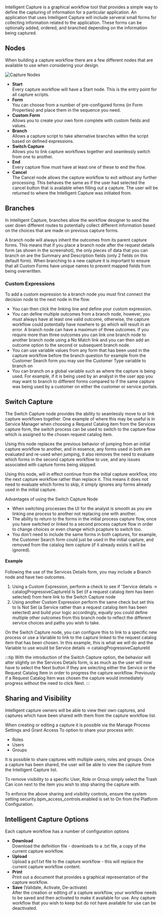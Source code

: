 Intelligent Capture is a graphical workflow tool that provides a simple way to define the capturing of information for a particular application. An application that uses Intelligent Capture will include serveral small forms for collecting information related to the application. These forms can be optionally added, ordered, and branched depending on the information being captured.

## Nodes
When building a capture workflow there are a few different nodes that are available to use when considering your design.

![Capture Nodes](_books/hdoc-library/configuration/intelligent-capture/images/capture-nodes.png)

* **Start**<br>Every capture workflow will have a Start node. This is the entry point for all capture scripts.
* **Form**<br>You can choose from a number of pre-configured forms (in Form Properties) and place them in the sequence you need.
* **Custom Form**<br>Allows you to create your own form complete with custom fields and values.
* **Branch**<br>Allows a capture script to take alternative branches within the script based on defined expressions.
* **Switch Capture**<br>Allows you to link capture workflows together and seamlessly switch from one to another.
* **End**<br>Every capture flow must have at least one of these to end the flow.
* **Cancel**<br>The Cancel node allows the capture workflow to exit without any further processing. This behaves the same as if the user had selected the cancel button that is available when filling out a capture. The user will be returned to where the Intelligent Capture was initiated from.

## Branches
In Intelligent Capture, branches allow the workflow designer to send the user down different routes to potentially collect different information based on the choices that are made on previous capture forms.

A branch node will always inherit the outcomes from its parent capture forms. This means that if you place a branch node after the request details form (as shown in the screenshot), the only pieces of data that you can branch on are the Summary and Description fields (only 2 fields on this default form).
When branching to a new capture it is important to ensure that all Custom Forms have unique names to prevent mapped fields from being overwritten.

### Custom Expressions
To add a custom expression to a branch node you must first connect the decision node to the next node in the flow.
* You can then click the linking line and define your custom expression.
* You can define multiple outcomes from a branch node, however, you must always have at least one valid outcome, otherwise, the capture workflow could potentially have nowhere to go which will result in an error.
A branch node can have a maximum of three outcomes. If you require more than three outcomes you can link one branch node to another branch node using a No Match link and you can then add an outcome option to the second or subsequent branch node.
* You can use variable values from any form that has been used in the capture workflow before the branch question for example from the Customer Search form you may use the Customer Type variable to branch on
* You can branch on a global variable such as where the capture is being used. For example, if it is being used by an analyst in the user app you may want to branch to different forms compared to if the same capture was being used by a customer on either the customer or service portals.


## Switch Capture
The Switch Capture node provides the ability to seamlessly move to or link capture workflows together. One example of where this may be useful is in Service Manager when choosing a Request Catalog item from the Services capture form, the switch process can be used to switch to the capture flow which is assigned to the chosen request catalog item.

Using this node replaces the previous behavior of jumping from an initial capture workflow to another, and in essence, any forms used in both are evaluated and re-used when jumping, it also removes the need to evaluate which forms in the second capture workflow to use, and any issues associated with capture forms being skipped.

Using this node, will in effect continue from the initial capture workflow, into the next capture workflow rather than replace it. This means it does not need to evaluate which forms to skip, it simply ignores any forms already used in the initial capture.

Advantages of using the Switch Capture Node
* When switching processes the UI for the analyst is smooth as you are linking one process to another not replacing one with another.
* The ability to return to the forms in the initial process capture flow, once you have switched or linked to a second process capture flow in order to change choices or even change which pcapture to switch too.
* You don't need to include the same forms in both captures, for example, the Customer Search form could just be used in the initial capture, and removed from the catalog item capture (if it already exists it will be ignored).

#### Example
Following the use of the Services Details form, you may include a Branch node and have two outcomes.

1. Using a Custom Expression, perform a check to see if 'Service details -> catalogProgressiveCaptureId Is Set (if a request catalog item has been selected) from here link to the Switch Capture node
2. Using another Custom Expression perform the same check but set this to Is Not Set (a Service rather than a request catalog item has been selected) and build your logic accordingly, equally you could define multiple other outcomes from this branch node to reflect the different service choices and paths you wish to take.

On the Switch Capture node, you can configure this to link to a specific new process or use a Variable to link to the capture linked to the request catalog item that has been chosen. In this example, this is what we will do and the Variable to use would be Service details -> catalogProgressiveCaptureId

:::tip
With the introduction of the Switch Capture option, the behavior will alter slightly on the Services Details form, is as much as the user will now have to select the Next button if they are selecting either the Service or the Request Catalog Item in order to progress the capture workflow. Previously if a Request Catalog Item was chosen the capture would immediately progress without the need to click Next.
:::

## Sharing and Visibility
Intelligent capture owners will be able to view their own captures, and captures which have been shared with them from the capture workflow list.

When creating or editing a capture it is possible via the Manage Process Settings and Grant Access To option to share your process with:

* Roles
* Users
* Groups

It is possible to share captures with multiple users, roles and groups. Once a capture has been shared, the user will be able to view the capture from the Intelligent Capture list.

To remove visibility to a specific User, Role or Group simply select the Trash Can icon next to the item you wish to stop sharing the capture with.

To enforce the above sharing and visibility controls, ensure the system setting security.bpm_access_controls.enabled is set to On from the Platform Configuration.

## Intelligent Capture Options
Each capture workflow has a number of configuration options

* **Download**<br>Download the definition file - downloads to a .txt file, a copy of the current capture workflow.
* **Upload**<br>Upload a pcf.txt file to the capture workflow - this will replace the current capture workflow content.
* **Print**<br>Print out a document that provides a graphical representation of the capture workflow.
* **Save** (Validate, Activate, De-activate)<br>After the creation or editing of a capture workflow, your workflow needs to be saved and then activated to make it available for use. Any capture workflow that you wish to keep but do not have available for use can be deactivated.